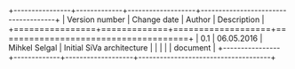 <!--# Version info-->

+----------------+-------------+-------------------+-------------------------------------+
| Version number | Change date | Author            | Description                         |
+================+=============+===================+=====================================+
| 0.1            | 06.05.2016  | Mihkel Selgal     | Initial SiVa architecture           |
|                |             |                   | document                            |
+----------------+-------------+-------------------+-------------------------------------+
